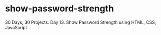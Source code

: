 # show-password-strength
30 Days, 30 Projects. Day 13. Show Password Strength using HTML, CSS, JavaScript
